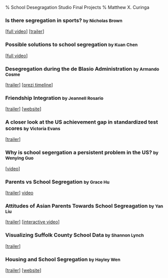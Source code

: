 % School Desegragation Studio Final Projects
% Matthew X. Curinga

### Is there segregation in sports? <small>by Nicholas Brown</small>
[[full video](https://www.youtube.com/watch?v=1PMjBByegGw)]
[[trailer](https://www.youtube.com/watch?v=cQAxr7yhECc)]

### Possible solutions to school segregation <small>by Kuan Chen</small>
[[full video](https://www.youtube.com/watch?v=1PMjBByegGw)]

### Desegregation during the de Blasio Administration <small>by Armando Cosme</small>
[[trailer](https://prezi.com/view/h3HVK3VB1G8LVrduLwtu/)]
[[prezi timeline](https://prezi.com/view/h3HVK3VB1G8LVrduLwtu/)]

### Friendship Integration <small>by Jeannell Rosario</small>
[[trailer](https://youtu.be/M7WwhufU6YE)]
[[website](https://jeanelldelrosario.wixsite.com/capstone)]

### A closer look at the US achievement gap in standardized test scores <small>by Victoria Evans</small>
[[trailer](https://www.youtube.com/watch?v=O0IdioWPe9c)]

### Why is school segergation a persistent problem in the US? <small>by Wenying Guo</small>
[[video](https://www.youtube.com/watch?v=blQiluItxng)]

### Parents vs School Segregation <small>by Grace Hu</small>
[[trailer](https://www.youtube.com/watch?v=M7WwhufU6YE)]
[video](https://www.youtube.com/watch?v=giBhCg23Qi0)

### Attitudes of Asian Parents Towards School Segreagation <small>by Yan Liu</small>
[[trailer](https://interactrapp.com/share/60a563bf407eb)]
[[interactive video](https://interactrapp.com/share/60a563bf407eb)]

### Visualizing Suffolk County School Data <small>by Shannon Lynch</small>
[[trailer](https://www.youtube.com/watch?v=8MhJN7upjuI)]

### Housing and School Segregation <small>by Hayley Wen</small>
[[trailer](https://www.youtube.com/watch?v=PEmu-rRCjcg)]
[[website](https://l81dkmyneg.mobirisesite.com/)]

<style>
footer { display: none }
</style>
